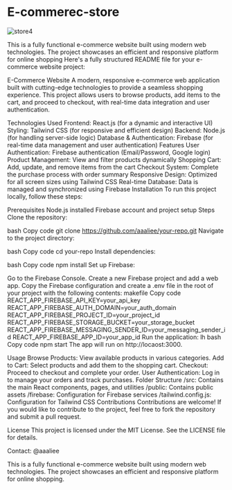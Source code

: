 # E-commerec-store

![store4](https://github.com/user-attachments/assets/eb5fe192-af97-44c2-8c95-91d3e6e96936)


This is a fully functional e-commerce website built using modern web technologies. The project showcases an efficient and responsive platform for online shopping
Here's a fully structured README file for your e-commerce website project:

E-Commerce Website A modern, responsive e-commerce web application built with cutting-edge technologies to provide a seamless shopping experience. This project allows users to browse products, add items to the cart, and proceed to checkout, with real-time data integration and user authentication.

Technologies Used Frontend: React.js (for a dynamic and interactive UI) Styling: Tailwind CSS (for responsive and efficient design) Backend: Node.js (for handling server-side logic) Database & Authentication: Firebase (for real-time data management and user authentication) Features User Authentication: Firebase authentication (Email/Password, Google login) Product Management: View and filter products dynamically Shopping Cart: Add, update, and remove items from the cart Checkout System: Complete the purchase process with order summary Responsive Design: Optimized for all screen sizes using Tailwind CSS Real-time Database: Data is managed and synchronized using Firebase Installation To run this project locally, follow these steps:

Prerequisites Node.js installed Firebase account and project setup Steps Clone the repository:

bash Copy code git clone https://github.com/aaaliee/your-repo.git Navigate to the project directory:

bash Copy code cd your-repo Install dependencies:

bash Copy code npm install Set up Firebase:

Go to the Firebase Console. Create a new Firebase project and add a web app. Copy the Firebase configuration and create a .env file in the root of your project with the following contents: makefile Copy code REACT_APP_FIREBASE_API_KEY=your_api_key REACT_APP_FIREBASE_AUTH_DOMAIN=your_auth_domain REACT_APP_FIREBASE_PROJECT_ID=your_project_id REACT_APP_FIREBASE_STORAGE_BUCKET=your_storage_bucket REACT_APP_FIREBASE_MESSAGING_SENDER_ID=your_messaging_sender_id REACT_APP_FIREBASE_APP_ID=your_app_id Run the application:
lh
bash Copy code npm start The app will run on http://locaost:3000.

Usage Browse Products: View available products in various categories. Add to Cart: Select products and add them to the shopping cart. Checkout: Proceed to checkout and complete your order. User Authentication: Log in to manage your orders and track purchases. Folder Structure /src: Contains the main React components, pages, and utilities /public: Contains public assets /firebase: Configuration for Firebase services /tailwind.config.js: Configuration for Tailwind CSS Contributions Contributions are welcome! If you would like to contribute to the project, feel free to fork the repository and submit a pull request.

License This project is licensed under the MIT License. See the LICENSE file for details.

Contact: @aaaliee

This is a fully functional e-commerce website built using modern web technologies. The project showcases an efficient and responsive platform for online shopping.
